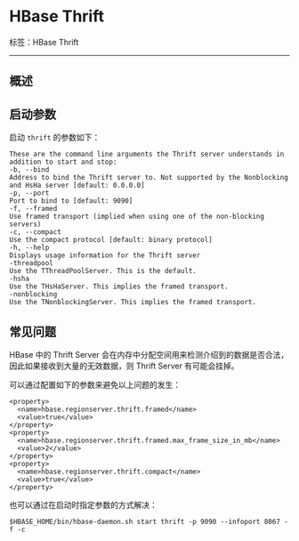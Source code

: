 # HBase Thrift

标签：HBase Thrift

---

## 概述


## 启动参数

启动 `thrift` 的参数如下：
```shell
These are the command line arguments the Thrift server understands in addition to start and stop:
-b, --bind
Address to bind the Thrift server to. Not supported by the Nonblocking and HsHa server [default: 0.0.0.0]
-p, --port
Port to bind to [default: 9090]
-f, --framed
Use framed transport (implied when using one of the non-blocking servers)
-c, --compact
Use the compact protocol [default: binary protocol]
-h, --help
Displays usage information for the Thrift server
-threadpool
Use the TThreadPoolServer. This is the default.
-hsha
Use the THsHaServer. This implies the framed transport.
-nonblocking
Use the TNonblockingServer. This implies the framed transport.
```

## 常见问题

HBase 中的 Thrift Server 会在内存中分配空间用来检测介绍到的数据是否合法，因此如果接收到大量的无效数据，则 Thrift Server 有可能会挂掉。

可以通过配置如下的参数来避免以上问题的发生：
```shell
<property> 
  <name>hbase.regionserver.thrift.framed</name> 
  <value>true</value> 
</property> 
<property> 
  <name>hbase.regionserver.thrift.framed.max_frame_size_in_mb</name> 
  <value>2</value> 
</property> 
<property> 
  <name>hbase.regionserver.thrift.compact</name> 
  <value>true</value> 
</property>
```

也可以通过在启动时指定参数的方式解决：
```shell
$HBASE_HOME/bin/hbase-daemon.sh start thrift -p 9090 --infoport 8067 -f -c
```


